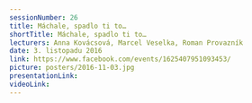 ```yaml
---
sessionNumber: 26
title: Máchale, spadlo ti to…
shortTitle: Máchale, spadlo ti to…
lecturers: Anna Kovácsová, Marcel Veselka, Roman Provazník
date: 3. listopadu 2016
link: https://www.facebook.com/events/1625407951093453/
picture: posters/2016-11-03.jpg
presentationLink:
videoLink:
---
```

